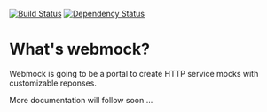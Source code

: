 [![Build Status](https://travis-ci.org/doerfli/webmock.svg?branch=master)](https://travis-ci.org/doerfli/webmock) [![Dependency Status](https://dependencyci.com/github/doerfli/webmock/badge)](https://dependencyci.com/github/doerfli/webmock)

# What's webmock?

Webmock is going to be a portal to create HTTP service mocks with customizable reponses.

More documentation will follow soon ...
